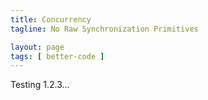 ```yaml
---
title: Concurrency
tagline: No Raw Synchronization Primitives

layout: page
tags: [ better-code ]
---
```


Testing 1.2.3...
